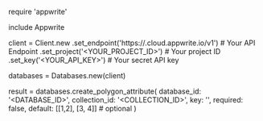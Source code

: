 require 'appwrite'

include Appwrite

client = Client.new
    .set_endpoint('https://<REGION>.cloud.appwrite.io/v1') # Your API Endpoint
    .set_project('<YOUR_PROJECT_ID>') # Your project ID
    .set_key('<YOUR_API_KEY>') # Your secret API key

databases = Databases.new(client)

result = databases.create_polygon_attribute(
    database_id: '<DATABASE_ID>',
    collection_id: '<COLLECTION_ID>',
    key: '',
    required: false,
    default: [[1,2], [3, 4]] # optional
)
